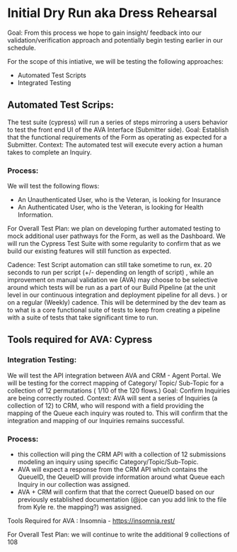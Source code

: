 # Initial Dry Run aka Dress Rehearsal

  Goal: From this process we hope to gain insight/ feedback into our validation/verification approach and potentially begin testing earlier in our schedule. 

  For the scope of this intiative, we will be testing the following approaches:

  - Automated Test Scripts
  - Integrated Testing

## Automated Test Scrips: 

The test suite (cypress) will run a series of steps mirroring a users behavior to test the front end UI of the AVA Interface (Submitter side).
Goal: Establish that the functional requirements of the Form as operating as expected for a Submitter. 
Context: The automated test will execute every action a human takes to complete an Inquiry. 
  
### Process: 

We will test the following flows:

- An Unauthenticated User, who is the Veteran, is looking for Insurance
- An Authenticated User, who is the Veteran, is looking for Health Information. 

For Overall Test Plan:  we plan on developing further automated testing to mock additional user pathways for the Form, as well as the Dashboard. We will run the Cypress Test Suite with some regularity to confirm that as we build our existing features will still function as expected. 
  
Cadence: Test Script automation can still take sometime to run,  ex. 20 seconds to run per script (+/- depending on length of script) , while an improvement on manual validation we (AVA) may choose to be selective around which tests will be run as a part of our Build Pipeline (at the unit level in our continuous integration and deployment pipeline for all devs. ) or on a regular (Weekly) cadence. This will be determined by the dev team as to what is a core functional suite of tests to keep from creating a pipeline with a suite of tests that take significant time to run. 

## Tools required for AVA: Cypress

### Integration Testing: 

We will test the API integration between AVA and CRM - Agent Portal. We will be testing for the correct mapping of Category/ Topic/ Sub-Topic for a collection of 12 permutations ( 1/10 of the 120 flows.) 
Goal: Confirm Inquiries are being correctly routed. 
Context: AVA will sent a series of Inquiries (a collection of 12) to CRM, who will respond with a field providing the mapping of the Queue each inquiry was routed to. This will confirm that the integration and mapping of our Inquiries remains successful. 
  
### Process: 

  - this collection will ping the CRM API with a collection of 12 submissions modeling an inquiry using specific Category/Topic/Sub-Topic.
  - AVA will expect a response from the CRM API which contains the QueueID, the QeueID will provide information around what Queue each Inquiry in our collection was assigned.  
  - AVA + CRM will confirm that that the correct QueueID based on our previously established documentation (@joe can you add link to the file from Kyle re. the mapping?) was assigned. 
  
Tools Required for AVA : Insomnia - https://insomnia.rest/

For Overall Test Plan: we will continue to write the additional 9 collections of 108 
  
